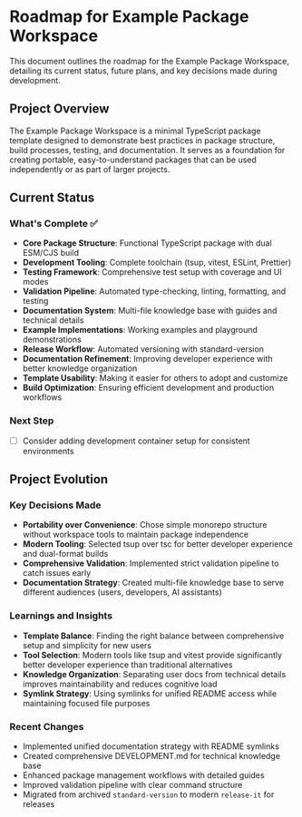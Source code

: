 # Roadmap for Example Package Workspace

This document outlines the roadmap for the Example Package Workspace, detailing its current status, future plans, and key decisions made during development.

## Project Overview

The Example Package Workspace is a minimal TypeScript package template designed to demonstrate best practices in package structure, build processes, testing, and documentation. It serves as a foundation for creating portable, easy-to-understand packages that can be used independently or as part of larger projects.

## Current Status

### What's Complete ✅

- **Core Package Structure**: Functional TypeScript package with dual ESM/CJS build
- **Development Tooling**: Complete toolchain (tsup, vitest, ESLint, Prettier)
- **Testing Framework**: Comprehensive test setup with coverage and UI modes
- **Validation Pipeline**: Automated type-checking, linting, formatting, and testing
- **Documentation System**: Multi-file knowledge base with guides and technical details
- **Example Implementations**: Working examples and playground demonstrations
- **Release Workflow**: Automated versioning with standard-version
- **Documentation Refinement**: Improving developer experience with better knowledge organization
- **Template Usability**: Making it easier for others to adopt and customize
- **Build Optimization**: Ensuring efficient development and production workflows

### Next Step

- [ ] Consider adding development container setup for consistent environments

## Project Evolution

### Key Decisions Made

- **Portability over Convenience**: Chose simple monorepo structure without workspace tools to maintain package independence
- **Modern Tooling**: Selected tsup over tsc for better developer experience and dual-format builds
- **Comprehensive Validation**: Implemented strict validation pipeline to catch issues early
- **Documentation Strategy**: Created multi-file knowledge base to serve different audiences (users, developers, AI assistants)

### Learnings and Insights

- **Template Balance**: Finding the right balance between comprehensive setup and simplicity for new users
- **Tool Selection**: Modern tools like tsup and vitest provide significantly better developer experience than traditional alternatives
- **Knowledge Organization**: Separating user docs from technical details improves maintainability and reduces cognitive load
- **Symlink Strategy**: Using symlinks for unified README access while maintaining focused file purposes

### Recent Changes

- Implemented unified documentation strategy with README symlinks
- Created comprehensive DEVELOPMENT.md for technical knowledge base
- Enhanced package management workflows with detailed guides
- Improved validation pipeline with clear command structure
- Migrated from archived `standard-version` to modern `release-it` for releases
